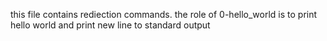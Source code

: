 this file contains rediection commands.
the role of 0-hello_world is to print hello world and print new line to standard output


